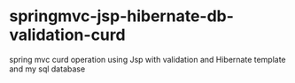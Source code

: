 # springmvc-jsp-hibernate-db-validation-curd



spring mvc curd operation 
using 
Jsp
with validation
and Hibernate template
and my sql database